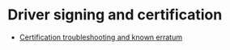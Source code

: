 # Driver signing and certification

* [Certification troubleshooting and known erratum](https://virtio-win.github.io/Certification-troubleshooting-and-known-erratum)
